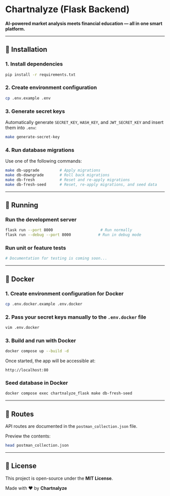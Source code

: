 # Chartnalyze (Flask Backend)

**AI-powered market analysis meets financial education — all in one smart platform.**

---

## 🚀 Installation

### 1. Install dependencies

```sh
pip install -r requirements.txt
```

### 2. Create environment configuration

```sh
cp .env.example .env
```

### 3. Generate secret keys

Automatically generate `SECRET_KEY`, `HASH_KEY`, and `JWT_SECRET_KEY` and insert them into `.env`:

```sh
make generate-secret-key
```

### 4. Run database migrations

Use one of the following commands:

```sh
make db-upgrade         # Apply migrations
make db-downgrade       # Roll back migrations
make db-fresh           # Reset and re-apply migrations
make db-fresh-seed      # Reset, re-apply migrations, and seed data
```

---

## 👟 Running

### Run the development server

```sh
flask run --port 8000                     # Run normally
flask run --debug --port 8000            # Run in debug mode
```

### Run unit or feature tests

```sh
# Documentation for testing is coming soon...
```

---

## 🐳 Docker

### 1. Create environment configuration for Docker

```sh
cp .env.docker.example .env.docker
```

### 2. Pass your secret keys manually to the `.env.docker` file

```sh
vim .env.docker
```

### 3. Build and run with Docker

```sh
docker compose up --build -d
```

Once started, the app will be accessible at:

```
http://localhost:80
```

### Seed database in Docker

```sh
docker compose exec chartnalyze_flask make db-fresh-seed
```

---

## 📡 Routes

API routes are documented in the `postman_collection.json` file.

Preview the contents:

```sh
head postman_collection.json
```

---

## 📄 License

This project is open-source under the **MIT License**.

Made with ❤️ by **Chartnalyze**

